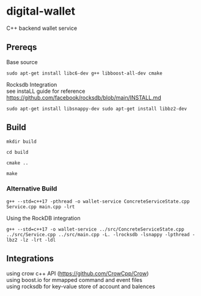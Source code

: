 # digital-wallet  
C++ backend wallet service

## Prereqs  
Base source  
```
sudo apt-get install libc6-dev g++ libboost-all-dev cmake
```
Rocksdb Integration  
see instaLL guide for reference https://github.com/facebook/rocksdb/blob/main/INSTALL.md  
```
sudo apt-get install libsnappy-dev sudo apt-get install libbz2-dev
```  

## Build  
```
mkdir build  
```
```
cd build  
```
```
cmake ..  
```
```
make  
```

### Alternative Build  
```
g++ --std=c++17 -pthread -o wallet-service ConcreteServiceState.cpp Service.cpp main.cpp -lrt  
```
Using the RockDB integration
```
g++ --std=c++17 -o wallet-service ../src/ConcreteServiceState.cpp ../src/Service.cpp ../src/main.cpp -L. -lrocksdb -lsnappy -lpthread -lbz2 -lz -lrt -ldl
```
## Integrations  
using crow c++ API (https://github.com/CrowCpp/Crow)  
using boost.io for mmapped command and event files  
using rocksdb for key-value store of account and balences  
